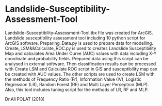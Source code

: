 # Landslide-Susceptibility-Assessment-Tool
Landslide-Susceptibility-Assessment-Tool.tbx file was created for ArcGIS. 
Landslide susceptibility assessment tool including 10 python script for ArcGIS software.
Preparing_Data.py is used to prepare data for modelling. 
Create_LSM&&Calculate_ROC.py is used to creates Landslide Susceptibility Map and calculates Area Under Curve (AUC) values with data including X-Y coordinate and probability fields. 
Prepared data using this script can be analysed in external software. Then classification results can be processed with Create LSM and Calculate ROC script in GIS and susceptibility map can be created with AUC values.
The other scripts are used to create LSM with the methods of Frequency Ratio (Fr), Information Value (IV), Logistic Regression (LR), Random Forest (RF) and Multi Layer Perceptron (MLP).
Also, this tool includes tuning script for the methods of LR, RF and MLP.

Dr.Ali POLAT (2018)
